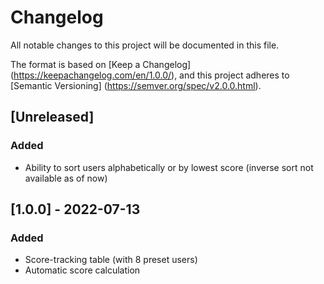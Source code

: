 # Changelog

All notable changes to this project
will be documented in this file.

The format is based on [Keep a Changelog]
(https://keepachangelog.com/en/1.0.0/),
and this project adheres to [Semantic Versioning]
(https://semver.org/spec/v2.0.0.html).

## [Unreleased]

### Added 

- Ability to sort users alphabetically or by lowest score
  (inverse sort not available as of now)

## [1.0.0] - 2022-07-13

### Added

- Score-tracking table (with 8 preset users)
- Automatic score calculation
